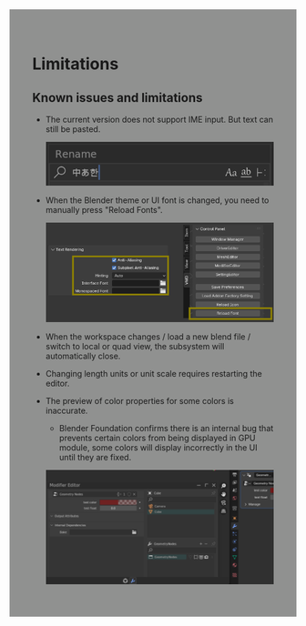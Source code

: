 <div style="background-color: #909190; padding: 40px;">

# **Limitations**

## Known issues and limitations

- The current version does not support IME input. But text can still be pasted.

    ![](./img/ime.png)

- When the Blender theme or UI font is changed, you need to manually press "Reload Fonts".

    ![](./img/reloadfont.png)

- When the workspace changes / load a new blend file / switch to local or quad view, the subsystem will automatically close.

- Changing length units or unit scale requires restarting the editor.

- The preview of color properties for some colors is inaccurate.
  - Blender Foundation confirms there is an internal bug that prevents certain colors from being displayed in GPU module, some colors will display incorrectly in the UI until they are fixed.

  ![](./img/fix.png)
